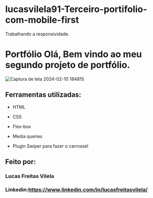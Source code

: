 # lucasvilela91-Terceiro-portifolio-com-mobile-first
Trabalhando a responsividade.

# Portfólio Olá, Bem vindo ao meu segundo projeto de portfólio.

![Captura de tela 2024-02-10 184815](https://github.com/lucasvilela91/Project-mobile-first/assets/152106763/66ea5df0-7d6c-4729-8c52-51820bd4aea0)

## Ferramentas utilizadas:

* HTML

* CSS

* Flex-box

* Media queries

*  Plugin Swiper para fazer o carrossel

## Feito por:

### Lucas Freitas Vilela

### Linkedin:https://www.linkedin.com/in/lucasfreitasvilela/
